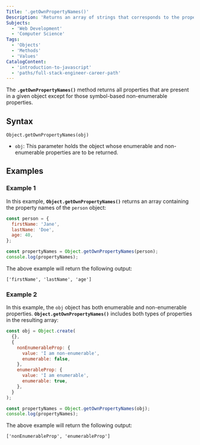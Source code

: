 ```yaml
---
Title: '.getOwnPropertyNames()'
Description: 'Returns an array of strings that corresponds to the properties found directly in the given object.'
Subjects:
  - 'Web Development'
  - 'Computer Science'
Tags:
  - 'Objects'
  - 'Methods'
  - 'Values'
CatalogContent:
  - 'introduction-to-javascript'
  - 'paths/full-stack-engineer-career-path'
---
```


The **`.getOwnPropertyNames()`** method returns all properties that are present in a given object except for those symbol-based non-enumerable properties.

## Syntax

```pseudo
Object.getOwnPropertyNames(obj)
```

- `obj`: This parameter holds the object whose enumerable and non-enumerable properties are to be returned.

## Examples

### Example 1

In this example, **`Object.getOwnPropertyNames()`** returns an array containing the property names of the `person` object:

```js
const person = {
  firstName: 'Jane',
  lastName: 'Doe',
  age: 40,
};

const propertyNames = Object.getOwnPropertyNames(person);
console.log(propertyNames);
```

The above example will return the following output:

```shell
['firstName', 'lastName', 'age']
```

### Example 2

In this example, the `obj` object has both enumerable and non-enumerable properties. **`Object.getOwnPropertyNames()`** includes both types of properties in the resulting array:

```js
const obj = Object.create(
  {},
  {
    nonEnumerableProp: {
      value: 'I am non-enumerable',
      enumerable: false,
    },
    enumerableProp: {
      value: 'I am enumerable',
      enumerable: true,
    },
  }
);

const propertyNames = Object.getOwnPropertyNames(obj);
console.log(propertyNames);
```

The above example will return the following output:

```shell
['nonEnumerableProp', 'enumerableProp']
```
